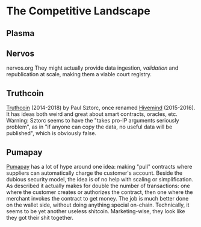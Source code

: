 The Competitive Landscape
=========================


Plasma
------


Nervos
------

nervos.org
They might actually provide data ingestion, *validation* and republication at scale,
making them a viable court registry.


Truthcoin
---------

[Truthcoin](http://truthcoin.info/) (2014-2018) by Paul Sztorc,
once renamed [Hivemind](http://bitcoinhivemind.com/) (2015-2016).
It has ideas both weird and great about smart contracts, oracles, etc.
Warning: Sztorc seems to have the "takes pro-IP arguments seriously problem",
as in "if anyone can copy the data, no useful data will be published",
which is obviously false.


Pumapay
-------

[Pumapay](https://pumapay.io/docs/pumapay_whitepaper.pdf) has a lot of hype around one idea:
making "pull" contracts where suppliers can automatically charge the customer's account.
Beside the dubious security model, the idea is of no help with scaling or simplification.
As described it actually makes for double the number of transactions:
one where the customer creates or authorizes the contract,
then one where the merchant invokes the contract to get money.
The job is much better done on the wallet side, without doing anything special on-chain.
Technically, it seems to be yet another useless shitcoin.
Marketing-wise, they look like they got their shit together.

